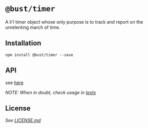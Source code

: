 # `@bust/timer`

A li'l timer object whose only purpose is to track and report on the unrelenting march of time.


## Installation

```shell
npm install @bust/timer --save
```


## API
<!-- api-docs-start -->
see [here](https://github.com/busticated/jsville/tree/%40bust%2Ftimer%400.0.0/packages/periodical/docs)
<!-- api-docs-end -->

_NOTE: When in doubt, check usage in [tests](./src/index.test.ts)_


## License

_See [LICENSE.md](./LICENSE.md)_

